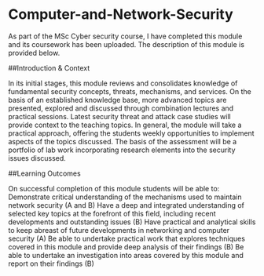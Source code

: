 # Computer-and-Network-Security

As part of the MSc Cyber security course, I have completed this module and its coursework has been uploaded. The description of this module is provided below.

##Introduction & Context

In its initial stages, this module reviews and consolidates knowledge of fundamental security concepts, threats, mechanisms, and services. On the basis of an established knowledge base, more advanced topics are presented, explored and discussed through combination lectures and practical sessions. Latest security threat and attack case studies will provide context to the teaching topics.
In general, the module will take a practical approach, offering the students weekly opportunities to implement aspects of the topics discussed. The basis of the assessment will be a portfolio of lab work incorporating research elements into the security issues discussed.

##Learning Outcomes

On successful completion of this module students will be able to:
Demonstrate critical understanding of the mechanisms used to maintain network security   (A and B)
Have a deep and integrated understanding of selected key topics at the forefront of this field, including recent developments and outstanding issues (B)
Have practical and analytical skills to keep abreast of future developments in networking and computer security (A)
Be able to undertake practical work that explores techniques covered in this module and provide deep analysis of their findings (B)
Be able to undertake an investigation into areas covered by this module and report on their findings (B)
